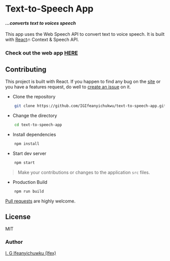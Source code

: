 # Text-to-Speech App

#### _...converts text to voices speech_

This app uses the Web Speech API to convert text to voice speech. It is built with [React](https://reactjs.org)🔥 Context & Speech API.

### Check out the web app [HERE](https://webtts.vercel.app)

## Contributing

This project is built with React. If you happen to find any bug on the [site](https://ig-ifex.netlify.app) or you have a features request, do well to [create an issue](https://github.com/IGIfeanyichukwu/text-to-speech-app/issues) on it.

* Clone the repository 

```bash
    git clone https://github.com/IGIfeanyichukwu/text-to-speech-app.git
```

* Change the directory

```bash
    cd text-to-speech-app
```

* Install dependencies

```bash
    npm install
```

* Start dev server

```bash
    npm start
```

> Make your contributions or changes to the application `src` files.


* Production Build

```bash
    npm run build
```

[Pull requests](https://github.com/IGIfeanyichukwu/text-to-speech-app/pulls) are highly welcome.

## License

MIT

### Author
[I. G Ifeanyichuwku (Ifex)](https://ig-ifex.netlify.app)